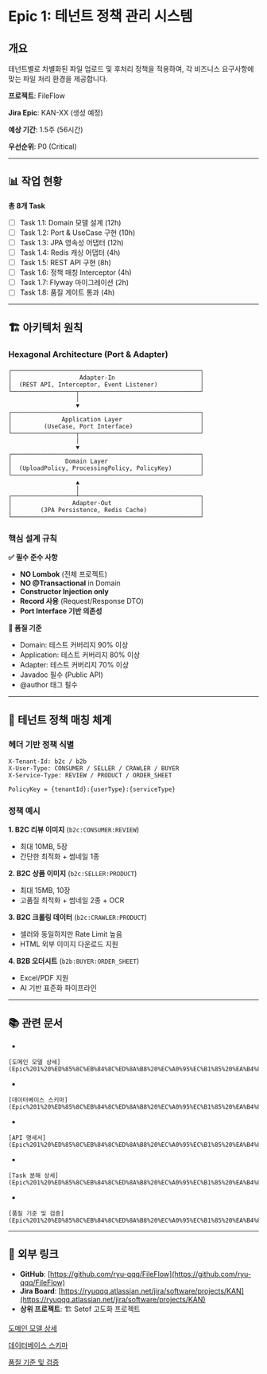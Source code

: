 # Epic 1: 테넌트 정책 관리 시스템

## 개요

테넌트별로 차별화된 파일 업로드 및 후처리 정책을 적용하여, 각 비즈니스 요구사항에 맞는 파일 처리 환경을 제공합니다.

**프로젝트**: FileFlow

**Jira Epic**: KAN-XX (생성 예정)

**예상 기간**: 1.5주 (56시간)

**우선순위**: P0 (Critical)

---

## 📊 작업 현황

**총 8개 Task**

- [ ]  Task 1.1: Domain 모델 설계 (12h)
- [ ]  Task 1.2: Port & UseCase 구현 (10h)
- [ ]  Task 1.3: JPA 영속성 어댑터 (12h)
- [ ]  Task 1.4: Redis 캐싱 어댑터 (4h)
- [ ]  Task 1.5: REST API 구현 (8h)
- [ ]  Task 1.6: 정책 매칭 Interceptor (4h)
- [ ]  Task 1.7: Flyway 마이그레이션 (2h)
- [ ]  Task 1.8: 품질 게이트 통과 (4h)

---

## 🏗️ 아키텍처 원칙

### Hexagonal Architecture (Port & Adapter)

```
┌─────────────────────────────────────────────────────┐
│                   Adapter-In                        │
│  (REST API, Interceptor, Event Listener)            │
└──────────────────┬──────────────────────────────────┘
                   │
                   ▼
┌─────────────────────────────────────────────────────┐
│              Application Layer                      │
│         (UseCase, Port Interface)                   │
└──────────────────┬──────────────────────────────────┘
                   │
                   ▼
┌─────────────────────────────────────────────────────┐
│               Domain Layer                          │
│  (UploadPolicy, ProcessingPolicy, PolicyKey)        │
└─────────────────────────────────────────────────────┘
                   ▲
                   │
┌──────────────────┴──────────────────────────────────┐
│                 Adapter-Out                         │
│        (JPA Persistence, Redis Cache)               │
└─────────────────────────────────────────────────────┘
```

### 핵심 설계 규칙

**✅ 필수 준수 사항**

- **NO Lombok** (전체 프로젝트)
- **NO @Transactional** in Domain
- **Constructor Injection only**
- **Record 사용** (Request/Response DTO)
- **Port Interface 기반 의존성**

**📏 품질 기준**

- Domain: 테스트 커버리지 90% 이상
- Application: 테스트 커버리지 80% 이상
- Adapter: 테스트 커버리지 70% 이상
- Javadoc 필수 (Public API)
- @author 태그 필수

---

## 🔑 테넌트 정책 매칭 체계

### 헤더 기반 정책 식별

```
X-Tenant-Id: b2c / b2b
X-User-Type: CONSUMER / SELLER / CRAWLER / BUYER
X-Service-Type: REVIEW / PRODUCT / ORDER_SHEET

PolicyKey = {tenantId}:{userType}:{serviceType}
```

### 정책 예시

**1. B2C 리뷰 이미지** (`b2c:CONSUMER:REVIEW`)

- 최대 10MB, 5장
- 간단한 최적화 + 썸네일 1종

**2. B2C 상품 이미지** (`b2c:SELLER:PRODUCT`)

- 최대 15MB, 10장
- 고품질 최적화 + 썸네일 2종 + OCR

**3. B2C 크롤링 데이터** (`b2c:CRAWLER:PRODUCT`)

- 셀러와 동일하지만 Rate Limit 높음
- HTML 외부 이미지 다운로드 지원

**4. B2B 오더시트** (`b2b:BUYER:ORDER_SHEET`)

- Excel/PDF 지원
- AI 기반 표준화 파이프라인

---

## 📚 관련 문서

- 
    
    [도메인 모델 상세](Epic%201%20%ED%85%8C%EB%84%8C%ED%8A%B8%20%EC%A0%95%EC%B1%85%20%EA%B4%80%EB%A6%AC%20%EC%8B%9C%EC%8A%A4%ED%85%9C%20282b00296f3b8127a571f09b67f465ad/%EB%8F%84%EB%A9%94%EC%9D%B8%20%EB%AA%A8%EB%8D%B8%20%EC%83%81%EC%84%B8%20918aabbf90874e429035d06327e62c95.md)
    
- 
    
    [데이터베이스 스키마](Epic%201%20%ED%85%8C%EB%84%8C%ED%8A%B8%20%EC%A0%95%EC%B1%85%20%EA%B4%80%EB%A6%AC%20%EC%8B%9C%EC%8A%A4%ED%85%9C%20282b00296f3b8127a571f09b67f465ad/%EB%8D%B0%EC%9D%B4%ED%84%B0%EB%B2%A0%EC%9D%B4%EC%8A%A4%20%EC%8A%A4%ED%82%A4%EB%A7%88%2050a845eaa1d34a08b93eb1334ab01aad.md)
    
- 
    
    [API 명세서](Epic%201%20%ED%85%8C%EB%84%8C%ED%8A%B8%20%EC%A0%95%EC%B1%85%20%EA%B4%80%EB%A6%AC%20%EC%8B%9C%EC%8A%A4%ED%85%9C%20282b00296f3b8127a571f09b67f465ad/API%20%EB%AA%85%EC%84%B8%EC%84%9C%205973406fef0c49418f68a18fd45db200.md)
    
- 
    
    [Task 분해 상세](Epic%201%20%ED%85%8C%EB%84%8C%ED%8A%B8%20%EC%A0%95%EC%B1%85%20%EA%B4%80%EB%A6%AC%20%EC%8B%9C%EC%8A%A4%ED%85%9C%20282b00296f3b8127a571f09b67f465ad/Task%20%EB%B6%84%ED%95%B4%20%EC%83%81%EC%84%B8%2076ce8f6330d24566ae432ca3e18ca40d.md)
    
- 
    
    [품질 기준 및 검증](Epic%201%20%ED%85%8C%EB%84%8C%ED%8A%B8%20%EC%A0%95%EC%B1%85%20%EA%B4%80%EB%A6%AC%20%EC%8B%9C%EC%8A%A4%ED%85%9C%20282b00296f3b8127a571f09b67f465ad/%ED%92%88%EC%A7%88%20%EA%B8%B0%EC%A4%80%20%EB%B0%8F%20%EA%B2%80%EC%A6%9D%20c5b46d2509e446bf905b668a0a807db1.md)
    

---

## 🔗 외부 링크

- **GitHub**: [https://github.com/ryu-qqq/FileFlow](https://github.com/ryu-qqq/FileFlow)
- **Jira Board**: [https://ryuqqq.atlassian.net/jira/software/projects/KAN](https://ryuqqq.atlassian.net/jira/software/projects/KAN)
- **상위 프로젝트**: 🏗️ Setof 고도화 프로젝트

[도메인 모델 상세](Epic%201%20%ED%85%8C%EB%84%8C%ED%8A%B8%20%EC%A0%95%EC%B1%85%20%EA%B4%80%EB%A6%AC%20%EC%8B%9C%EC%8A%A4%ED%85%9C%20282b00296f3b8127a571f09b67f465ad/%EB%8F%84%EB%A9%94%EC%9D%B8%20%EB%AA%A8%EB%8D%B8%20%EC%83%81%EC%84%B8%20282b00296f3b81768351caea66133fea.md)

[데이터베이스 스키마](Epic%201%20%ED%85%8C%EB%84%8C%ED%8A%B8%20%EC%A0%95%EC%B1%85%20%EA%B4%80%EB%A6%AC%20%EC%8B%9C%EC%8A%A4%ED%85%9C%20282b00296f3b8127a571f09b67f465ad/%EB%8D%B0%EC%9D%B4%ED%84%B0%EB%B2%A0%EC%9D%B4%EC%8A%A4%20%EC%8A%A4%ED%82%A4%EB%A7%88%20282b00296f3b813abdedf49018cadd7e.md)

[품질 기준 및 검증](Epic%201%20%ED%85%8C%EB%84%8C%ED%8A%B8%20%EC%A0%95%EC%B1%85%20%EA%B4%80%EB%A6%AC%20%EC%8B%9C%EC%8A%A4%ED%85%9C%20282b00296f3b8127a571f09b67f465ad/%ED%92%88%EC%A7%88%20%EA%B8%B0%EC%A4%80%20%EB%B0%8F%20%EA%B2%80%EC%A6%9D%20282b00296f3b81b38b9ac9460f0af6ee.md)